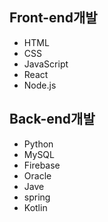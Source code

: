 ## Front-end개발
- HTML
- CSS
- JavaScript
- React
- Node.js

## Back-end개발
- Python
- MySQL
- Firebase
- Oracle
- Jave
- spring
- Kotlin
